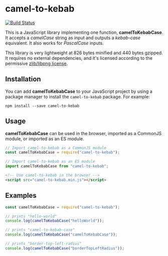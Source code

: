 # camel-to-kebab

[![Build Status](https://travis-ci.org/pineapplemachine/camel-to-kebab-js.svg?branch=master)](https://travis-ci.org/pineapplemachine/camel-to-kebab-js)

This is a JavaScript library implementing one function, **camelToKebabCase**.
It accepts a _camelCase_ string as input and outputs a _kebab-case_ equivalent. It also works for _PascalCase_ inputs.

This library is very lightweight at 826 bytes minified and 440 bytes gzipped. It requires no external dependencies, and it's licensed according to the permissive
[zlib/libpng license](https://github.com/pineapplemachine/camel-to-kebab-js/blob/master/LICENSE).

## Installation

You can add **camelToKebabCase** to your JavaScript project by using a
package manager to install the `camel-to-kebab` package. For example:

``` text
npm install --save camel-to-kebab
```

## Usage

**camelToKebabCase** can be used in the browser, imported as a CommonJS
module, or imported as an ES module.

``` js
// Import camel-to-kebab as a CommonJS module
const camelToKebabCase = require("camel-to-kebab");
```

``` js
// Import camel-to-kebab as an ES module
import camelToKebabCase from "camel-to-kebab";
```

``` html
<!-- Use camel-to-kebab in the browser -->
<script src="camel-to-kebab.min.js"></script>
```

## Examples

``` js
const camelToKebabCase = require("camel-to-kebab");

// prints "hello-world"
console.log(camelToKebabCase("helloWorld"));

// prints "camel-to-kebab-case"
console.log(camelToKebabCase("camelToKebabCase"));

// prints "border-top-left-radius"
console.log(camelToKebabCase("borderTopLeftRadius"));
```
